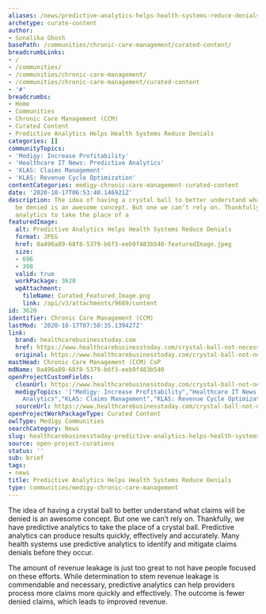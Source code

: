 ```yaml
---
aliases: /news/predictive-analytics-helps-health-systems-reduce-denials
archetype: curate-content
author:
- Sonalika Ghosh
basePath: /communities/chronic-care-management/curated-content/
breadcrumbLinks:
- /
- /communities/
- /communities/chronic-care-management/
- /communities/chronic-care-management/curated-content
- '#'
breadcrumbs:
- Home
- Communities
- Chronic Care Management (CCM)
- Curated Content
- Predictive Analytics Helps Health Systems Reduce Denials
categories: []
communityTopics:
- 'Medigy: Increase Profitability'
- 'Healthcare IT News: Predictive Analytics'
- 'KLAS: Claims Management'
- 'KLAS: Revenue Cycle Optimization'
contentCategories: medigy-chronic-care-management-curated-content
date: '2020-10-17T06:53:40.146921Z'
description: The idea of having a crystal ball to better understand what claims will
  be denied is an awesome concept. But one we can’t rely on. Thankfully, we have predictive
  analytics to take the place of a
featuredImage:
  alt: Predictive Analytics Helps Health Systems Reduce Denials
  format: JPEG
  href: 0a496a89-68f8-5379-b6f3-eeb9f483b540-featuredImage.jpeg
  size:
  - 696
  - 398
  valid: true
  workPackage: 3620
  wpAttachment:
    fileName: Curated_Featured_Image.png
    link: /api/v3/attachments/9689/content
id: 3620
identifier: Chronic Care Management (CCM)
lastMod: '2020-10-17T07:50:35.139427Z'
link:
  brand: healthcarebusinesstoday.com
  href: https://www.healthcarebusinesstoday.com/crystal-ball-not-necessary-predictive-analytics-helps-health-systems-reduce-denials/
  original: https://www.healthcarebusinesstoday.com/crystal-ball-not-necessary-predictive-analytics-helps-health-systems-reduce-denials/
mastHead: Chronic Care Management (CCM) CoP
mdName: 0a496a89-68f8-5379-b6f3-eeb9f483b540
openProjectCustomFields:
  cleanUrl: https://www.healthcarebusinesstoday.com/crystal-ball-not-necessary-predictive-analytics-helps-health-systems-reduce-denials/
  medigyTopics: '["Medigy: Increase Profitability","Healthcare IT News: Predictive
    Analytics","KLAS: Claims Management","KLAS: Revenue Cycle Optimization"]'
  sourceUrl: https://www.healthcarebusinesstoday.com/crystal-ball-not-necessary-predictive-analytics-helps-health-systems-reduce-denials/
openProjectWorkPackageType: Curated Content
owlType: Medigy Communities
searchCategory: News
slug: healthcarebusinesstoday-predictive-analytics-helps-health-systems-reduce-denials
source: open-project-curations
status: ''
sub: brief
tags:
- news
title: Predictive Analytics Helps Health Systems Reduce Denials
type: communities/medigy-chronic-care-management
---
```


<p>The idea of having a crystal ball to better understand what claims will be denied is an awesome concept. But one we can’t rely on. Thankfully, we have predictive analytics to take the place of a crystal ball. Predictive analytics can produce results quickly, effectively and accurately. Many health systems use predictive analytics to identify and mitigate claims denials before they occur.</p><p>The amount of revenue leakage is just too great to not have people focused on these efforts. While determination to stem revenue leakage is commendable and necessary, predictive analytics can help providers process more claims more quickly and effectively. The outcome is fewer denied claims, which leads to improved revenue.</p>